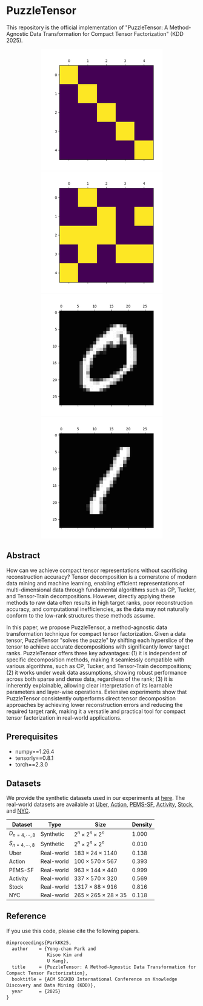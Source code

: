 # PuzzleTensor
This repository is the official implementation of "PuzzleTensor: A Method-Agnostic Data Transformation for Compact Tensor Factorization" (KDD 2025).
<p align="center">
  <img src="https://raw.githubusercontent.com/snudatalab/PuzzleTensor/main/docs/ex-0.gif" width="320"/>
  <img src="https://raw.githubusercontent.com/snudatalab/PuzzleTensor/main/docs/ex-1.gif" width="320"/>
  <br>
  <img src="https://raw.githubusercontent.com/snudatalab/PuzzleTensor/main/docs/mnist-0.gif" width="320"/>
  <img src="https://raw.githubusercontent.com/snudatalab/PuzzleTensor/main/docs/mnist-1.gif" width="320"/>
</p>

## Abstract
How can we achieve compact tensor representations without sacrificing reconstruction accuracy? Tensor decomposition is a cornerstone of modern data mining and machine learning, enabling efficient representations of multi-dimensional data through fundamental algorithms such as CP, Tucker, and Tensor-Train decompositions. However, directly applying these methods to raw data often results in high target ranks, poor reconstruction accuracy, and computational inefficiencies, as the data may not naturally conform to the low-rank structures these methods assume.

In this paper, we propose PuzzleTensor, a method-agnostic data transformation technique for compact tensor factorization. Given a data tensor, PuzzleTensor "solves the puzzle" by shifting each hyperslice of the tensor to achieve accurate decompositions with significantly lower target ranks. PuzzleTensor offers three key advantages: (1) it is independent of specific decomposition methods, making it seamlessly compatible with various algorithms, such as CP, Tucker, and Tensor-Train decompositions; (2) it works under weak data assumptions, showing robust performance across both sparse and dense data, regardless of the rank; (3) it is inherently explainable, allowing clear interpretation of its learnable parameters and layer-wise operations. Extensive experiments show that PuzzleTensor consistently outperforms direct tensor decomposition approaches by achieving lower reconstruction errors and reducing the required target rank, making it a versatile and practical tool for compact tensor factorization in real-world applications.



## Prerequisites
- numpy==1.26.4
- tensorly==0.8.1
- torch==2.3.0


## Datasets
We provide the synthetic datasets used in our experiments at [here](https://drive.google.com/open?id=1fkwuug02bgqnRTVNWvSI3bk9Ks1i0DQF&usp=drive_copy). 
The real-world datasets are available at [Uber](http://frostt.io/), [Action](https://github.com/titu1994/MLSTM-FCN), [PEMS-SF](https://www.timeseriesclassification.com/), [Activity](https://github.com/titu1994/MLSTM-FCN), [Stock](https://github.com/jungijang/KoreaStockData), and [NYC](https://www.nyc.gov/site/tlc/about/tlc-trip-record-data.page).

| Dataset | Type | Size | Density |
|---------|------|------|---------|
| $D_{n=4,\cdots,8}$ | Synthetic | $2^n \times 2^n \times 2^n$ | $1.000$ |
| $S_{n=4,\cdots,8}$ | Synthetic | $2^n \times 2^n \times 2^n$ | $0.010$ |
| Uber | Real-world | $183 \times 24 \times 1140$ | $0.138$ |
| Action | Real-world | $100 \times 570 \times 567$ | $0.393$ |
| PEMS-SF | Real-world | $963 \times 144 \times 440$ | $0.999$ |
| Activity | Real-world | $337 \times 570 \times 320$ | $0.569$ |
| Stock | Real-world | $1317 \times 88 \times 916$ | $0.816$ |
| NYC | Real-world | $265 \times 265 \times 28 \times 35$ | $0.118$ |


## Reference

If you use this code, please cite the following papers.
~~~
@inproceedings{ParkKK25,
  author    = {Yong-chan Park and
               Kisoo Kim and
               U Kang},
  title     = {PuzzleTensor: A Method-Agnostic Data Transformation for Compact Tensor Factorization},
  booktitle = {ACM SIGKDD International Conference on Knowledge Discovery and Data Mining (KDD)},
  year      = {2025}
}
~~~
